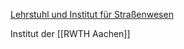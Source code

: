 [Lehrstuhl und Institut für Straßenwesen](https://www.isac.rwth-aachen.de/cms/~mbzr/ISAC/)

Institut der [[RWTH Aachen]]
